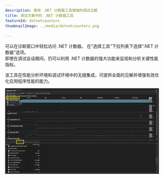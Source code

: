 ```yaml
---
description: 使用 .NET 计数器工具增强的调试见解
title: 调试方案中的 .NET 计数器工具
featureId: dotnetcounters
thumbnailImage: ../media/dotnetcounters.png

---
```



可以在诊断窗口中轻松访问 .NET 计数器。 在“选择工具”下拉列表下选择“.NET 计数器”选项。  
 即使在调试会话期间，仍可以利用 .NET 计数器的强大功能来监视和分析关键性能指标。 
 
 该工具在性能分析环境和调试环境中的无缝集成，可提供全面的见解并增强有效优化应用程序性能的能力。

![调试中的 .NET 计数器](../media/DotnetCounters.png "调试中的 .NET 计数器")



